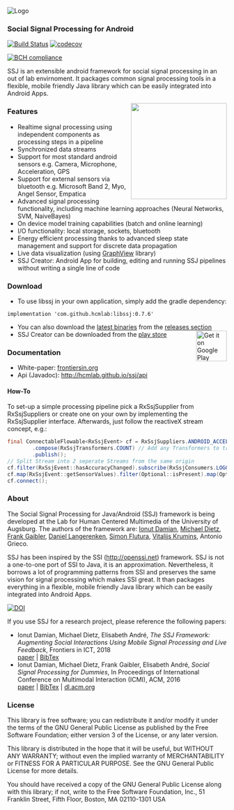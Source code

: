 ![Logo](assets/logo_w100.png) 
### Social Signal Processing for Android

[![Build Status](https://travis-ci.org/FHellmann/ssj.svg?branch=master)](https://travis-ci.org/FHellmann/ssj)
[![codecov](https://codecov.io/gh/FHellmann/Uniatron/branch/master/graph/badge.svg)](https://codecov.io/gh/FHellmann/Uniatron)
<!-- [![Codacy Badge](https://api.codacy.com/project/badge/Grade/59acfe0f478548479a3213daf8d78d1b)](https://www.codacy.com/app/fhellmann93/Uniatron?utm_source=github.com&amp;utm_medium=referral&amp;utm_content=FHellmann/Uniatron&amp;utm_campaign=Badge_Grade) -->
[![BCH compliance](https://bettercodehub.com/edge/badge/FHellmann/ssj?branch=master)](https://bettercodehub.com/)


SSJ is an extensible android framework for social signal processing in an out of lab envirnoment. It packages common signal processing tools in a flexible, mobile friendly Java library which can be easily integrated into Android Apps.

<img align="right" width="220" src="assets/screen_ssj.png"/>

### Features
* Realtime signal processing using independent components as processing steps in a pipeline
* Synchronized data streams
* Support for most standard android sensors e.g. Camera, Microphone, Acceleration, GPS
* Support for external sensors via bluetooth e.g. Microsoft Band 2, Myo, Angel Sensor, Empatica
* Advanced signal processing functionality, including machine learning approaches (Neural Networks, SVM, NaiveBayes)
* On device model training capabilities (batch and online learning)
* I/O functionality: local storage, sockets, bluetooth
* Energy efficient processing thanks to advanced sleep state management and support for discrete data propagation
* Live data visualization (using <a href="https://github.com/hcmlab/GraphView">GraphView</a> library)
* SSJ Creator: Android App for building, editing and running SSJ pipelines without writing a single line of code


### Download
 * To use libssj in your own application, simply add the gradle dependency:
```
implementation 'com.github.hcmlab:libssj:0.7.6'
```
* You can also download the [latest binaries](../../releases/latest) from the [releases section](../../releases)
<a href='https://play.google.com/store/apps/details?id=hcm.ssj.creator&utm_source=global_co&utm_medium=prtnr&utm_content=Mar2515&utm_campaign=PartBadge&pcampaignid=MKT-Other-global-all-co-prtnr-py-PartBadge-Mar2515-1'><img alt='Get it on Google Play' src='https://play.google.com/intl/en_us/badges/images/generic/en_badge_web_generic.png' height="70" align="right"/></a>
* SSJ Creator can be downloaded from the <a href="https://play.google.com/store/apps/details?id=hcm.ssj.creator">play store</a>

### Documentation
* White-paper: <a href="https://www.frontiersin.org/articles/10.3389/fict.2018.00013/full">frontiersin.org</a>
* Api (Javadoc): http://hcmlab.github.io/ssj/api

#### How-To
To set-up a simple processing pipeline pick a RxSsjSupplier from RxSsjSuppliers or create one on your own by implementing the RxSsjSupplier interface. Afterwards, just follow the reactiveX stream concept, e.g.:
```java
final ConnectableFlowable<RxSsjEvent> cf = RxSsjSuppliers.ANDROID_ACCELEROMETER.open(null) // Open Stream from Accelerometer on Android Device
        .compose(RxSsjTransformers.COUNT) // Add any Transformers to transform values
        .publish();
// Split Stream into 2 seperate Streams from the same origin
cf.filter(RxSsjEvent::hasAccuracyChanged).subscribe(RxSsjConsumers.LOGGER); // Log on accuracy change
cf.map(RxSsjEvent::getSensorValues).filter(Optional::isPresent).map(Optional::get).subscribe(floats -> process(floats)); // Do something with the values
cf.connect();
```

### About
The Social Signal Processing for Java/Android (SSJ) framework is being developed at the Lab for Human Centered Multimedia of the University of Augsburg. The authors of the framework are: <a href="https://www.informatik.uni-augsburg.de/lehrstuehle/hcm/staff/_formerstaff/damian/">Ionut Damian</a>, <a href="https://www.informatik.uni-augsburg.de/lehrstuehle/hcm/staff/dietz/">Michael Dietz</a>, <a href="https://www.informatik.uni-augsburg.de/lehrstuehle/hcm/staff/_formerstudents/gaibler/">Frank Gaibler</a>, <a href="https://www.informatik.uni-augsburg.de/lehrstuehle/hcm/staff/_formerstudents/langerenken/">Daniel Langerenken</a>, <a href="https://www.informatik.uni-augsburg.de/lehrstuehle/hcm/staff/flutura/">Simon Flutura</a>, <a href="https://www.informatik.uni-augsburg.de/lehrstuehle/hcm/staff/_formerstudents/krumins/">Vitalijs Krumins</a>, Antonio Grieco.

SSJ has been inspired by the SSI (http://openssi.net) framework. SSJ is not a one-to-one port of SSI to Java, it is an approximation. Nevertheless, it borrows a lot of programming patterns from SSI and preserves the same vision for signal processing which makes SSI great. It than packages everything in a flexible, mobile friendly Java library which can be easily integrated into Android Apps.

[![DOI](https://zenodo.org/badge/DOI/10.5281/zenodo.1242843.svg)](https://doi.org/10.5281/zenodo.1242843)

If you use SSJ for a research project, please reference the following papers:
<ul>
  <li>Ionut Damian, Michael Dietz, Elisabeth André, <i>The SSJ Framework: Augmenting Social Interactions Using Mobile Signal Processing and Live Feedback</i>, Frontiers in ICT, 2018<br/>
  <a href="https://www.frontiersin.org/articles/10.3389/fict.2018.00013/full">paper</a> | <a href="https://www.frontiersin.org/articles/10.3389/fict.2018.00013/bibTex">BibTex</a>
  </li>
  <li>Ionut Damian, Michael Dietz, Frank Gaibler, Elisabeth André, <i>Social Signal Processing for Dummies</i>, In Proceedings of International Conference on Multimodal Interaction (ICMI), ACM, 2016<br/>
  <a href="https://www.informatik.uni-augsburg.de/lehrstuehle/hcm/publications/2016-ICMI-Damian2/">paper</a> | <a href="https://www.informatik.uni-augsburg.de/lehrstuehle/hcm/publications/2016-ICMI-Damian2/Damian-SocialSignalProcessing-2016-bib.txt">BibTex</a> | <a href="https://dl.acm.org/citation.cfm?doid=2993148.2998527">dl.acm.org</a>
  </li>
</ul>

### License
This library is free software; you can redistribute it and/or modify it under the terms of the GNU General Public License as published by the Free Software Foundation; either version 3 of the License, or any later version.

This library is distributed in the hope that it will be useful, but WITHOUT ANY WARRANTY; without even the implied warranty of MERCHANTABILITY or FITNESS FOR A PARTICULAR PURPOSE. See the GNU General Public License for more details.

You should have received a copy of the GNU General Public License along with this library; if not, write to the Free Software Foundation, Inc., 51 Franklin Street, Fifth Floor, Boston, MA  02110-1301  USA
